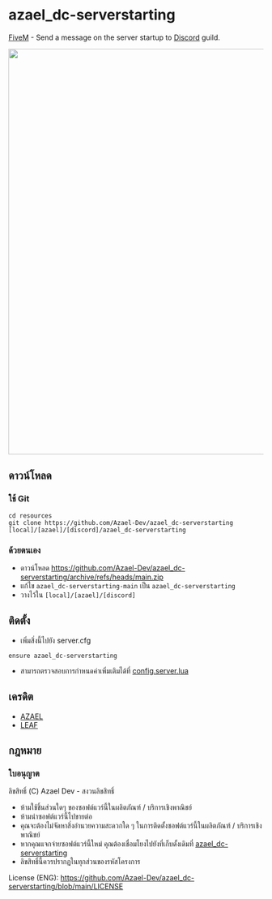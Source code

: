 # azael_dc-serverstarting
[FiveM](https://fivem.net/)  - Send a message on the server startup to [Discord](https://discord.com/) guild.

<img src="https://i.imgur.com/FToZXd8.gif" width="800"/>

## ดาวน์โหลด

### ใช้ Git
```
cd resources
git clone https://github.com/Azael-Dev/azael_dc-serverstarting [local]/[azael]/[discord]/azael_dc-serverstarting
```

### ด้วยตนเอง
- ดาวน์โหลด https://github.com/Azael-Dev/azael_dc-serverstarting/archive/refs/heads/main.zip
- แก้ไข `azael_dc-serverstarting-main` เป็น `azael_dc-serverstarting`
- วางไว้ใน `[local]/[azael]/[discord]`

## ติดตั้ง
- เพิ่มสิ่งนี้ไปยัง server.cfg

```
ensure azael_dc-serverstarting
```

- สามารถตรวจสอบการกำหนดค่าเพิ่มเติมได้ที่ [config.server.lua](https://github.com/Azael-Dev/azael_dc-serverstarting/blob/main/config.server.lua)

## เครดิต
- [AZAEL](https://discord.gg/Ca5W62f)
- [LEAF](https://discord.gg/s5z4vjpH2n)

## กฎหมาย
### ใบอนุญาต

ลิขสิทธิ์ (C) Azael Dev - สงวนลิขสิทธิ์

- ห้ามใช้ชิ้นส่วนใดๆ ของซอฟต์แวร์นี้ในผลิตภัณฑ์ / บริการเชิงพาณิชย์
- ห้ามนำซอฟต์แวร์นี้ไปขายต่อ
- คุณจะต้องไม่จัดหาสิ่งอำนวยความสะดวกใด ๆ ในการติดตั้งซอฟต์แวร์นี้ในผลิตภัณฑ์ / บริการเชิงพาณิชย์
- หากคุณแจกจ่ายซอฟต์แวร์นี้ใหม่ คุณต้องเชื่อมโยงไปยังที่เก็บดั้งเดิมที่ [azael_dc-serverstarting](https://github.com/Azael-Dev/azael_dc-serverstarting)
- ลิขสิทธิ์นี้ควรปรากฏในทุกส่วนของรหัสโครงการ

License (ENG): https://github.com/Azael-Dev/azael_dc-serverstarting/blob/main/LICENSE
